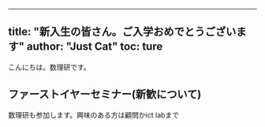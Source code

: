 
---

title: "新入生の皆さん。ご入学おめでとうございます"
author: "Just Cat"
toc: ture
---

こんにちは。数理研です。

## ファーストイヤーセミナー(新歓について)

数理研も参加します。興味のある方は顧問かict labまで
